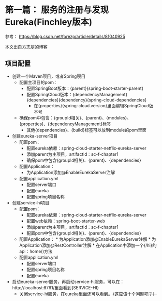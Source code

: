 # 第一篇： 服务的注册与发现Eureka(Finchley版本)

参考：
https://blog.csdn.net/forezp/article/details/81040925

本文出自方志朋的博客

项目配置
---

* 创建一个Maven项目，或者Spring项目
    * 配置主项目的pom：
        * 配置SpringBoot版本：{parent}{spring-boot-starter-parent}
        * 配置SpringCloud版本：{dependencyManagement}{dependencies}{dependency}{spring-cloud-dependencies}
            * 在{properties}{spring-cloud.version}里面编辑SpringCloud版本号
    * 确保pom中包含：{groupId相关}、{parent}、{modules}、{properties}、{dependencyManagement}标签
        * 其他{dependencies}、{build}标签可以放到module的pom里面
* 创建eureka-server项目
    * 配置pom：
        * 配置eureka依赖：spring-cloud-starter-netflix-eureka-server
        * 添加parent为主项目，artifactId：sc-f-chapter1
        * 确保pom中包含{groupId相关}、{parent}、{dependencies}
    * 配置Application：
        * 为Application添加@EnableEurekaServer注解
    * 配置application.yml
        * 配置server端口
        * 配置eureka
        * 配置spring项目名称
* 创建service-hi项目
    * 配置pom：
        * 配置eureka依赖：spring-cloud-starter-netflix-eureka-server
        * 配置web依赖：spring-boot-starter-web
        * 添加parent为主项目，artifactId：sc-f-chapter1
        * 配置pom中包含{groupId相关}、{parent}、{dependencies}
    * 配置Application：
            * 为Application添加@EnableEurekaServer注解
            * 为Application添加@RestController注解
            * 在Application中添加一个{/hi}的api：home()方法
    * 配置application.yml
        * 配置server端口
        * 配置spring项目名称
        * 配置eureka
* 启动eureka-server服务，再启动service-hi服务，可以在：http://localhost:8761/里面看到{SERVICE-HI}
    * 关闭service-hi服务，在eureka里面还可以看到。~~（这应该十个问题吧？）~~